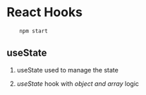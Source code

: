# React Hooks

```sh
    npm start
```

## useState

1. useState used to manage the state

2. _useState_ hook with _object and array_ logic
